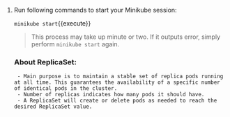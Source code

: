 1. Run following commands to start your Minikube session:

    `minikube start`{{execute}}

    >This process may take up minute or two. If it outputs error, simply perform `minikube start` again.

    ### About ReplicaSet:
        - Main purpose is to maintain a stable set of replica pods running at all time. This guarantees the availability of a specific number of identical pods in the cluster.
        - Number of replicas indicates how many pods it should have.
        - A ReplicaSet will create or delete pods as needed to reach the desired ReplicaSet value.